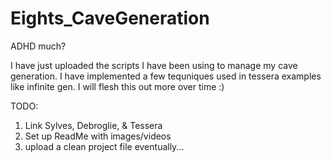 # Eights_CaveGeneration

ADHD much?

I have just uploaded the scripts I have been using to manage my cave generation. I have implemented a few tequniques used in tessera examples like infinite gen. I will flesh this out more over time :)

TODO:
1. Link Sylves, Debroglie, & Tessera
2. Set up ReadMe with images/videos
3. upload a clean project file eventually...
